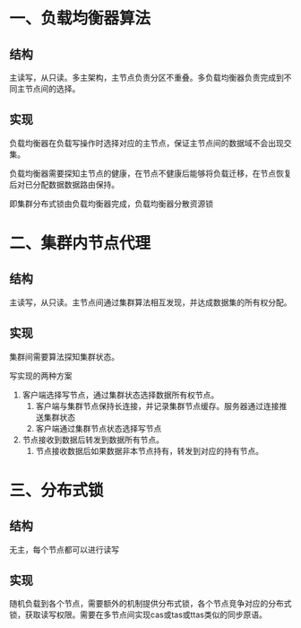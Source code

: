 # 一、负载均衡器算法

## 结构

主读写，从只读。多主架构，主节点负责分区不重叠。多负载均衡器负责完成到不同主节点间的选择。

## 实现

负载均衡器在负载写操作时选择对应的主节点，保证主节点间的数据域不会出现交集。

负载均衡器需要探知主节点的健康，在节点不健康后能够将负载迁移，在节点恢复后对已分配数据数据路由保持。

即集群分布式锁由负载均衡器完成，负载均衡器分散资源锁



# 二、集群内节点代理

## 结构

主读写，从只读。主节点间通过集群算法相互发现，并达成数据集的所有权分配。

## 实现

集群间需要算法探知集群状态。

写实现的两种方案

1. 客户端选择写节点，通过集群状态选择数据所有权节点。
   1. 客户端与集群节点保持长连接，并记录集群节点缓存。服务器通过连接推送集群状态
   2. 客户端通过集群节点状态选择写节点
2. 节点接收到数据后转发到数据所有节点。
   1. 节点接收数据后如果数据非本节点持有，转发到对应的持有节点。



# 三、分布式锁

## 结构

无主，每个节点都可以进行读写

## 实现

随机负载到各个节点，需要额外的机制提供分布式锁，各个节点竞争对应的分布式锁，获取读写权限。需要在多节点间实现cas或tas或ttas类似的同步原语。



